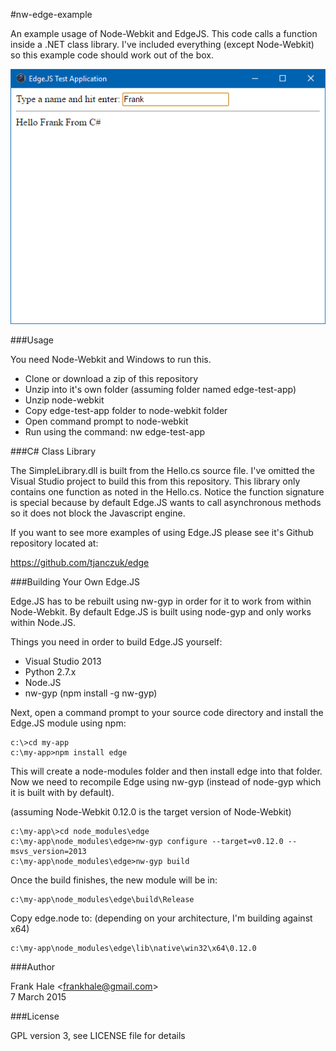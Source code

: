 #nw-edge-example

An example usage of Node-Webkit and EdgeJS. This code calls a function inside a .NET class library. I've included everything (except Node-Webkit) so this example code should work out of the box.

<img src="https://github.com/frankhale/nw-edge-example/blob/master/edge-test.png?raw=true" alt="screenshot"/>

###Usage

You need Node-Webkit and Windows to run this.

- Clone or download a zip of this repository
- Unzip into it's own folder (assuming folder named edge-test-app)
- Unzip node-webkit
- Copy edge-test-app folder to node-webkit folder
- Open command prompt to node-webkit
- Run using the command: nw edge-test-app

###C# Class Library

The SimpleLibrary.dll is built from the Hello.cs source file. I've omitted the Visual Studio project to build this from this repository. This library only contains one function as noted in the Hello.cs. Notice the function signature is special because by default Edge.JS wants to call asynchronous methods so it does not block the Javascript engine. 

If you want to see more examples of using Edge.JS please see it's Github repository located at:

https://github.com/tjanczuk/edge

###Building Your Own Edge.JS

Edge.JS has to be rebuilt using nw-gyp in order for it to work from within Node-Webkit. By default Edge.JS is built using node-gyp and only works within Node.JS.

Things you need in order to build Edge.JS yourself:

- Visual Studio 2013
- Python 2.7.x
- Node.JS 
- nw-gyp (npm install -g nw-gyp)

Next, open a command prompt to your source code directory and install the Edge.JS module using npm:

```
c:\>cd my-app
c:\my-app>npm install edge
```

This will create a node-modules folder and then install edge into that folder. Now we need to recompile Edge using nw-gyp (instead of node-gyp which it is built with by default).

(assuming Node-Webkit 0.12.0 is the target version of Node-Webkit)

```
c:\my-app\>cd node_modules\edge
c:\my-app\node_modules\edge>nw-gyp configure --target=v0.12.0 --msvs_version=2013
c:\my-app\node_modules\edge>nw-gyp build
```

Once the build finishes, the new module will be in:

```
c:\my-app\node_modules\edge\build\Release
```

Copy edge.node to: (depending on your architecture, I'm building against x64)

```
c:\my-app\node_modules\edge\lib\native\win32\x64\0.12.0
```

###Author

Frank Hale &lt;frankhale@gmail.com&gt;  
7 March 2015

###License 

GPL version 3, see LICENSE file for details
